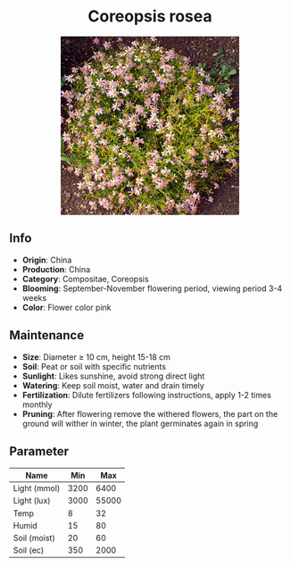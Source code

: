 <h1 align='center'>Coreopsis rosea</h1>
<p align="center">
    <img 
        align='center'
        width='320'
        src="../images/coreopsis rosea.png" 
        alt='Coreopsis rosea' />
</p>

## Info

 - **Origin**: China
 - **Production**: China
 - **Category**: Compositae, Coreopsis
 - **Blooming**: September-November flowering period, viewing period 3-4 weeks
 - **Color**: Flower color pink

## Maintenance

 - **Size**: Diameter ≥ 10 cm, height 15-18 cm
 - **Soil**: Peat or soil with specific nutrients
 - **Sunlight**: Likes sunshine, avoid strong direct light
 - **Watering**: Keep soil moist, water and drain timely
 - **Fertilization**: Dilute fertilizers following instructions, apply 1-2 times monthly
 - **Pruning**: After flowering remove the withered flowers, the part on the ground will wither in winter, the plant germinates again in spring

## Parameter

| Name         | Min  | Max   |
|--------------|------|-------|
| Light (mmol) | 3200 | 6400  |
| Light (lux)  | 3000 | 55000 |
| Temp         | 8    | 32    |
| Humid        | 15   | 80    |
| Soil (moist) | 20   | 60    |
| Soil (ec)    | 350  | 2000  |